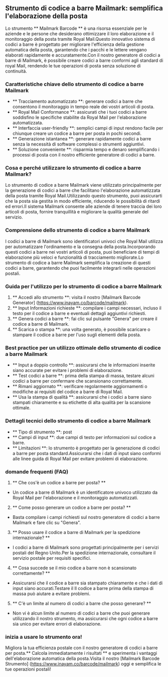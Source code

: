 ## Strumento di codice a barre Mailmark: semplifica l'elaborazione della posta

Lo strumento ** Mailmark Barcode ** è una risorsa essenziale per le aziende e le persone che desiderano ottimizzare il loro elaborazione e il monitoraggio della posta tramite Royal Mail.Questo innovativo sistema di codici a barre è progettato per migliorare l'efficienza della gestione automatica della posta, garantendo che i pacchi e le lettere vengano elaborati rapidamente e accuratamente.Con il nostro generatore di codici a barre di Mailmark, è possibile creare codici a barre conformi agli standard di royal Mail, rendendo le tue operazioni di posta senza soluzione di continuità.

### Caratteristiche chiave dello strumento di codice a barre Mailmark

- ** Tracciamento automatizzato **: generare codici a barre che consentono il monitoraggio in tempo reale dei vostri articoli di posta.
- ** Royal Mail Conformance **: assicurati che i tuoi codici a barre soddisfino le specifiche stabilite da Royal Mail per l'elaborazione automatizzata.
- ** Interfaccia user-friendly **: semplici campi di input rendono facile per chiunque creare un codice a barre per posta in pochi secondi.
- ** Generazione istantanea **: generare rapidamente codici a barre senza la necessità di software complessi o strumenti aggiuntivi.
- ** Soluzione conveniente **: risparmia tempo e denaro semplificando i processi di posta con il nostro efficiente generatore di codici a barre.

### Cosa e perché utilizzare lo strumento di codice a barre Mailmark?

Lo strumento di codice a barre Mailmark viene utilizzato principalmente per la generazione di codici a barre che facilitano l'elaborazione automatizzata della posta tramite Royal Mail.Utilizzando questo strumento, puoi assicurarti che la posta sia gestita in modo efficiente, riducendo le possibilità di ritardi ed errori.Il sistema Mailmark consente alle aziende di tenere traccia dei loro articoli di posta, fornire tranquillità e migliorare la qualità generale del servizio.

### Comprensione dello strumento di codice a barre Mailmark

I codici a barre di Mailmark sono identificatori univoci che Royal Mail utilizza per automatizzare l'ordinamento e la consegna della posta.Incorporando questi codici a barre nei vostri articoli di posta, puoi beneficiare di tempi di elaborazione più veloci e funzionalità di tracciamento migliorate.Lo strumento di codice a barre Mailmark semplifica la creazione di questi codici a barre, garantendo che puoi facilmente integrarli nelle operazioni postali.

### Guida per l'utilizzo per lo strumento di codice a barre Mailmark

1. ** Accedi allo strumento **: visita il nostro [Mailmark Barcode Generator] (https://www.inayam.co/barcode/mailmark).
2. ** Input Informazioni richieste **: compilare i campi necessari, incluso il testo per il codice a barre e eventuali dettagli aggiuntivi richiesti.
3. ** Genera codici a barre **: fai clic sul pulsante "Genera" per creare il codice a barre di Mailmark.
4. ** Scarica o stampa **: una volta generato, è possibile scaricare o stampare il codice a barre per l'uso sugli elementi della posta.

### Best practice per un utilizzo ottimale dello strumento di codice a barre Mailmark

- ** Input a doppio controllo **: assicurarsi che le informazioni inserite siano accurate per evitare i problemi di elaborazione.
- ** Test codici a barre **: prima della stampa di massa, testare alcuni codici a barre per confermare che scansionano correttamente.
- ** Rimani aggiornato **: verificare regolarmente aggiornamenti o modifiche ai requisiti del codice a barre di Royal Mail.
- ** Usa la stampa di qualità **: assicurarsi che i codici a barre siano stampati chiaramente e su etichette di alta qualità per la scansione ottimale.

### Dettagli tecnici dello strumento di codice a barre Mailmark

- ** Tipo di strumento **: post
- ** Campi di input **: due campi di testo per informazioni sul codice a barre.
- ** Limitazioni **: lo strumento è progettato per la generazione di codici a barre per posta standard.Assicurarsi che i dati di input siano conformi alle linee guida di Royal Mail per evitare problemi di elaborazione.

### domande frequenti (FAQ)

1. ** Che cos'è un codice a barre per posta? **
- Un codice a barre di Mailmark è un identificatore univoco utilizzato da Royal Mail per l'elaborazione e il monitoraggio automatizzati.

2. ** Come posso generare un codice a barre per posta? **
- Basta compilare i campi richiesti sul nostro generatore di codici a barre Mailmark e fare clic su "Genera".

3. ** Posso usare il codice a barre di Mailmark per la spedizione internazionale? **
- I codici a barre di Mailmark sono progettati principalmente per i servizi postali del Regno Unito.Per la spedizione internazionale, consultare il servizio postale per requisiti specifici.

4. ** Cosa succede se il mio codice a barre non è scansionato correttamente? **
- Assicurarsi che il codice a barre sia stampato chiaramente e che i dati di input siano accurati.Testare il Il codice a barre prima della stampa di massa può aiutare a evitare problemi.

5. ** C'è un limite al numero di codici a barre che posso generare? **
- Non vi è alcun limite al numero di codici a barre che puoi generare utilizzando il nostro strumento, ma assicurarsi che ogni codice a barre sia unico per evitare errori di elaborazione.

### inizia a usare lo strumento ora!

Migliora la tua efficienza postale con il nostro generatore di codici a barre per posta.** Calcola immediatamente i risultati ** e sperimenta i vantaggi dell'elaborazione automatica della posta.Visita il nostro [Mailmark Barcode Strumento] (https://www.inayam.co/barcode/mailmark) oggi e semplifica le tue operazioni postali!
